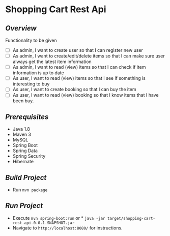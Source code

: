 # Shopping Cart Rest Api

## *Overview*

Functionality to be given
* [ ] As admin, I want to create user so that I can register new user
* [ ] As admin, I want to create/edit/delete items so that I can make sure user always get the latest item information
* [ ] As admin, I want to read (view) items so that I can check if item information is up to date
* [ ] As user, I want to read (view) items so that I see if something is interesting to buy
* [ ] As user, I want to create booking so that I can buy the item
* [ ] As user, I want to read (view) booking so that I know items that I have been buy.

## *Prerequisites*
* Java 1.8
* Maven 3
* MySQL
* Spring Boot
* Spring Data
* Spring Security
* Hibernate

## *Build Project*
* Run `mvn package`



## *Run Project*
* Execute `mvn spring-boot:run` or * `java -jar target/shopping-cart-rest-api-0.0.1-SNAPSHOT.jar`
* Navigate to `http://localhost:8080/` for instructions.

